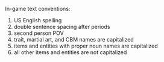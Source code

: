 In-game text conventions:

1. US English spelling
2. double sentence spacing after periods
3. second person POV
3. trait, martial art, and CBM names are capitalized
4. items and entities with proper noun names are capitalized
5. all other items and entities are not capitalized
